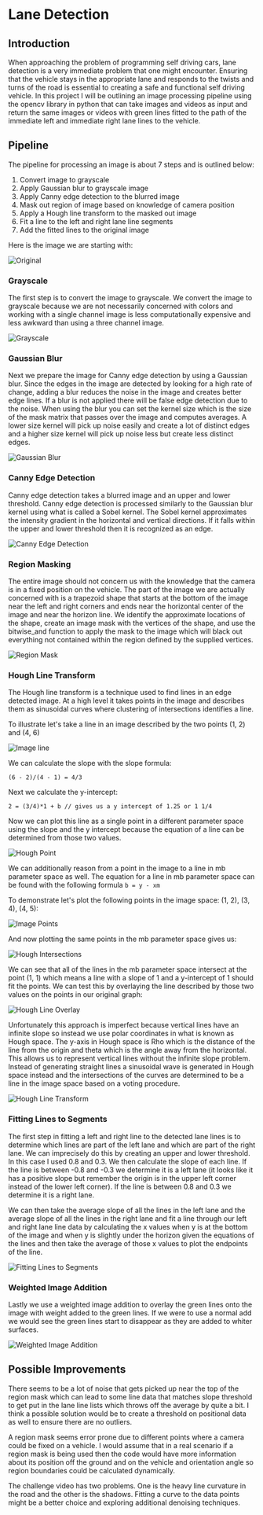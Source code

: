 # Lane Detection

## Introduction

When approaching the problem of programming self driving cars, lane detection is a very immediate problem that one might encounter. Ensuring that the vehicle stays in the appropriate lane and responds to the twists and turns of the road is essential to creating a safe and functional self driving vehicle. In this project I will be outlining an image processing pipeline using the opencv library in python that can take images and videos as input and return the same images or videos with green lines fitted to the path of the immediate left and immediate right lane lines to the vehicle. 

## Pipeline

The pipeline for processing an image is about 7 steps and is outlined below:

1. Convert image to grayscale
2. Apply Gaussian blur to grayscale image
3. Apply Canny edge detection to the blurred image
4. Mask out region of image based on knowledge of camera position
5. Apply a Hough line transform to the masked out image
6. Fit a line to the left and right lane line segments
7. Add the fitted lines to the original image 

Here is the image we are starting with:

![Original](stage_1.png)

### Grayscale

The first step is to convert the image to grayscale. We convert the image to grayscale because we are not necessarily concerned with colors and working with a single channel image is less computationally expensive and less awkward than using a three channel image.

![Grayscale](stage_2.png)

### Gaussian Blur

Next we prepare the image for Canny edge detection by using a Gaussian blur. Since the edges in the image are detected by looking for a high rate of change, adding a blur reduces the noise in the image and creates better edge lines. If a blur is not applied there will be false edge detection due to the noise. When using the blur you can set the kernel size which is the size of the mask matrix that passes over the image and computes averages. A lower size kernel will pick up noise easily and create a lot of distinct edges and a higher size kernel will pick up noise less but create less distinct edges. 

![Gaussian Blur](stage_3.png)

### Canny Edge Detection

Canny edge detection takes a blurred image and an upper and lower threshold. Canny edge detection is processed similarly to the Gaussian blur kernel using what is called a Sobel kernel. The Sobel kernel approximates the intensity gradient in the horizontal and vertical directions. If it falls within the upper and lower threshold then it is recognized as an edge. 

![Canny Edge Detection](stage_4.png)

### Region Masking

The entire image should not concern us with the knowledge that the camera is in a fixed position on the vehicle. The part of the image we are actually concerned with is a trapezoid shape that starts at the bottom of the image near the left and right corners and ends near the horizontal center of the image and near the horizon line. We identify the approximate locations of the shape, create an image mask with the vertices of the shape, and use the bitwise_and function to apply the mask to the image which will black out everything not contained within the region defined by the supplied vertices.

![Region Mask](stage_5.png)

### Hough Line Transform

The Hough line transform is a technique used to find lines in an edge detected image. At a high level it takes points in the image and describes them as sinusoidal curves where clustering of intersections identifies a line.   

To illustrate let's take a line in an image described by the two points (1, 2) and (4, 6)

![Image line](image_line.png)

We can calculate the slope with the slope formula:
```
(6 - 2)/(4 - 1) = 4/3
```

Next we calculate the y-intercept:
```
2 = (3/4)*1 + b // gives us a y intercept of 1.25 or 1 1/4
```

Now we can plot this line as a single point in a different parameter space using the slope and the y intercept because the equation of a line can be determined from those two values. 

![Hough Point](hough_point.png)

We can additionally reason from a point in the image to a line in mb parameter space as well. The equation for a line in mb parameter space can be found with the following formula `b = y - xm`

To demonstrate let's plot the following points in the image space: (1, 2), (3, 4), (4, 5):

![Image Points](image_points.png)

And now plotting the same points in the mb parameter space gives us:

![Hough Intersections](hough_intersections.png)

We can see that all of the lines in the mb parameter space intersect at the point (1, 1) which means a line with a slope of 1 and a y-intercept of 1 should fit the points. We can test this by overlaying the line described by those two values on the points in our original graph:

![Hough Line Overlay](overlayed_hough_line.png)

Unfortunately this approach is imperfect because vertical lines have an infinite slope so instead we use polar coordinates in what is known as Hough space. The y-axis in Hough space is Rho which is the distance of the line from the origin and theta which is the angle away from the horizontal. This allows us to represent vertical lines without the infinite slope problem. Instead of generating straight lines a sinusoidal wave is generated in Hough space instead and the intersections of the curves are determined to be a line in the image space based on a voting procedure.

![Hough Line Transform](stage_6.png)

### Fitting Lines to Segments

The first step in fitting a left and right line to the detected lane lines is to determine which lines are part of the left lane and which are part of the right lane. We can imprecisely do this by creating an upper and lower threshold. In this case I used 0.8 and 0.3. We then calculate the slope of each line. If the line is between -0.8 and -0.3 we determine it is a left lane (it looks like it has a positive slope but remember the origin is in the upper left corner instead of the lower left corner). If the line is between 0.8 and 0.3 we determine it is a right lane. 

We can then take the average slope of all the lines in the left lane and the average slope of all the lines in the right lane and fit a line through our left and right lane line data by calculating the x values when y is at the bottom of the image and when y is slightly under the horizon given the equations of the lines and then take the average of those x values to plot the endpoints of the line.

![Fitting Lines to Segments](stage_7.png)

### Weighted Image Addition

Lastly we use a weighted image addition to overlay the green lines onto the image with weight added to the green lines. If we were to use a normal add we would see the green lines start to disappear as they are added to whiter surfaces. 

![Weighted Image Addition](stage_8.png)


## Possible Improvements

There seems to be a lot of noise that gets picked up near the top of the region mask which can lead to some line data that matches slope threshold to get put in the lane line lists which throws off the average by quite a bit. I think a possible solution would be to create a threshold on positional data as well to ensure there are no outliers. 

A region mask seems error prone due to different points where a camera could be fixed on a vehicle. I would assume that in a real scenario if a region mask is being used then the code would have more information about its position off the ground and on the vehicle and orientation angle so region boundaries could be calculated dynamically.

The challenge video has two problems. One is the heavy line curvature in the road and the other is the shadows. Fitting a curve to the data points might be a better choice and exploring additional denoising techniques.
